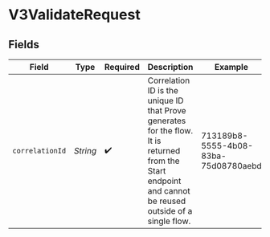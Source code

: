 # V3ValidateRequest


## Fields

| Field                                                                                                                                                    | Type                                                                                                                                                     | Required                                                                                                                                                 | Description                                                                                                                                              | Example                                                                                                                                                  |
| -------------------------------------------------------------------------------------------------------------------------------------------------------- | -------------------------------------------------------------------------------------------------------------------------------------------------------- | -------------------------------------------------------------------------------------------------------------------------------------------------------- | -------------------------------------------------------------------------------------------------------------------------------------------------------- | -------------------------------------------------------------------------------------------------------------------------------------------------------- |
| `correlationId`                                                                                                                                          | *String*                                                                                                                                                 | :heavy_check_mark:                                                                                                                                       | Correlation ID is the unique ID that Prove generates for the flow. It is returned from the Start endpoint and cannot be reused outside of a single flow. | 713189b8-5555-4b08-83ba-75d08780aebd                                                                                                                     |